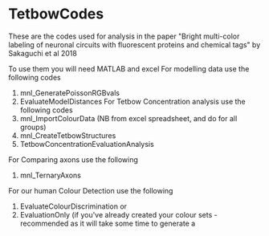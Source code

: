 # TetbowCodes
These are the codes used for analysis in the paper "Bright multi-color labeling of neuronal circuits with fluorescent proteins and chemical tags" by Sakaguchi et al 2018

To use them you will need MATLAB and excel
For modelling data use the following codes
1) mnl_GeneratePoissonRGBvals
2) EvaluateModelDistances
For Tetbow Concentration analysis use the following codes
1) mnl_ImportColourData (NB from excel spreadsheet, and do for all groups)
2) mnl_CreateTetbowStructures
3) TetbowConcentrationEvaluationAnalysis


For Comparing axons use the following
1) mnl_TernaryAxons


For our human Colour Detection use the following
1) EvaluateColourDiscrimination 
or
1) EvaluationOnly (if you've already created your colour sets - recommended as it will take some time to generate a
